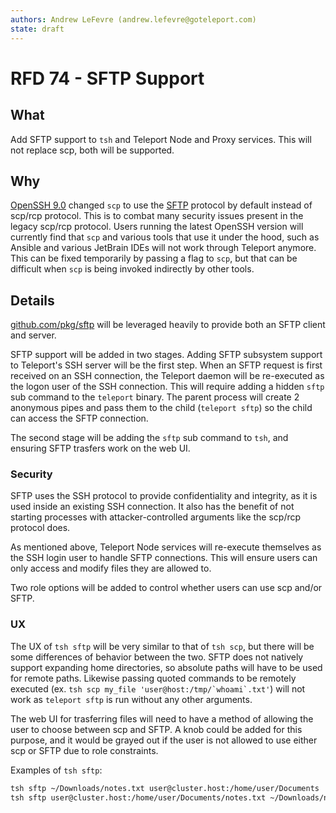 ```yaml
---
authors: Andrew LeFevre (andrew.lefevre@goteleport.com)
state: draft
---
```


# RFD 74 - SFTP Support

## What

Add SFTP support to `tsh` and Teleport Node and Proxy services. This will
not replace scp, both will be supported.

## Why

[OpenSSH 9.0](https://www.openssh.com/txt/release-9.0) changed `scp` to
use the [SFTP](atatracker.ietf.org/doc/html/draft-ietf-secsh-filexfer-02)
protocol by default instead of scp/rcp protocol. This is to
combat many security issues present in the legacy scp/rcp protocol. Users
running the latest OpenSSH version will currently find that `scp` and various
tools that use it under the hood, such as Ansible and various JetBrain IDEs
will not work through Teleport anymore. This can be fixed temporarily by passing
a flag to `scp`, but that can be difficult when `scp` is being invoked indirectly
by other tools.

## Details

[github.com/pkg/sftp](https://pkg.go.dev/github.com/pkg/sftp) will be leveraged 
heavily to provide both an SFTP client and server.

SFTP support will be added in two stages. Adding SFTP subsystem support to
Teleport's SSH server will be the first step. When an SFTP request is
first received on an SSH connection, the Teleport daemon will be re-executed as the
logon user of the SSH connection. This will require
adding a hidden `sftp` sub command to the `teleport` binary. The parent process will
create 2 anonymous pipes and pass them to the child (`teleport sftp`) so the child
can access the SFTP connection.

The second stage will be adding the `sftp` sub command to `tsh`, and ensuring
SFTP trasfers work on the web UI.

### Security

SFTP uses the SSH protocol to provide confidentiality and integrity, as it is
used inside an existing SSH connection. It also has the benefit of not starting
processes with attacker-controlled arguments like the scp/rcp protocol does.

As mentioned above, Teleport Node services will re-execute themselves as the
SSH login user to handle SFTP connections. This will ensure users can only
access and modify files they are allowed to.

Two role options will be added to control whether users can use scp and/or
SFTP.

### UX

The UX of `tsh sftp` will be very similar to that of `tsh scp`, but there
will be some differences of behavior between the two. SFTP does not natively
support expanding home directories, so absolute paths will have to be used
for remote paths. Likewise passing quoted commands to be remotely executed
(ex. ``tsh scp my_file 'user@host:/tmp/`whoami`.txt'``) will not work as
`teleport sftp` is run without any other arguments.

The web UI for trasferring files will need to have a method of allowing the
user to choose between scp and SFTP. A knob could be added for this purpose,
and it would be grayed out if the user is not allowed to use either scp or
SFTP due to role constraints.

Examples of `tsh sftp`:

```bash
tsh sftp ~/Downloads/notes.txt user@cluster.host:/home/user/Documents
tsh sftp user@cluster.host:/home/user/Documents/notes.txt ~/Downloads/notes.txt
```

